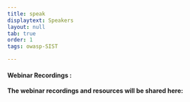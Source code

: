 ```yaml
---
title: speak
displaytext: Speakers
layout: null
tab: true
order: 1
tags: owasp-SIST

---
```


#### Webinar Recordings :

**The webinar recordings and resources will be shared here:** 

